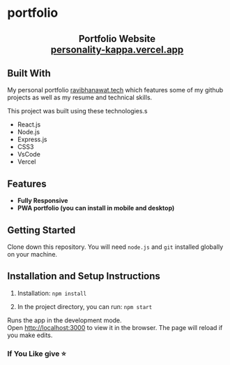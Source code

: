 # portfolio


<h2 align="center">
  Portfolio Website<br/>
  <a href="https://personality-kappa.vercel.app/" target="_blank">personality-kappa.vercel.app</a>
</h2>


## Built With

My personal portfolio <a href="https://personality-kappa.vercel.app/" target="_blank">[ravibhanawat.tech](https://personality-kappa.vercel.app/)</a> which features some of my github projects as well as my resume and technical skills.<br/>

This project was built using these technologies.s

- React.js
- Node.js
- Express.js
- CSS3
- VsCode
- Vercel

## Features
- **Fully Responsive**
- **PWA portfolio (you can install in mobile and desktop)**

## Getting Started

Clone down this repository. You will need `node.js` and `git` installed globally on your machine.

## Installation and Setup Instructions

1. Installation: `npm install`

2. In the project directory, you can run: `npm start`

Runs the app in the development mode.\
Open [http://localhost:3000](http://localhost:3000) to view it in the browser.
The page will reload if you make edits.


### If You Like give ⭐


